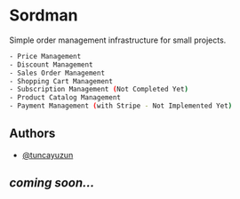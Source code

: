 
# Sordman

Simple order management infrastructure for small projects.

```bash
- Price Management
- Discount Management
- Sales Order Management
- Shopping Cart Management
- Subscription Management (Not Completed Yet)
- Product Catalog Management
- Payment Management (with Stripe - Not Implemented Yet)
```



## Authors

- [@tuncayuzun](https://www.github.com/tuncayuzun)




## *coming soon...*